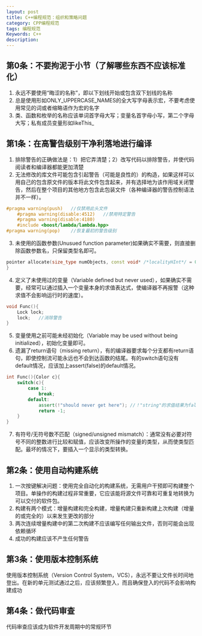 ```yaml
---
layout: post
title: C++编程规范：组织和策略问题
category: CPP编程规范
tags: 编程规范
Keywords: C++
description:
---
```

## 第0条：不要拘泥于小节（了解哪些东西不应该标准化）
1. 永远不要使用“晦涩的名称”，即以下划线开始或包含双下划线的名称
2. 总是使用形如ONLY_UPPERCASE_NAMES的全大写字母表示宏，不要考虑使用常见的词或者缩略语作为宏的名字
3. 类、函数和枚举的名称应该单词首字母大写；变量名首字母小写，第二个字母大写；私有成员变量形如likeThis_
## 第1条：在高警告级别干净利落地进行编译
1. 排除警告的正确做法是：1）把它弄清楚；2）改写代码以排除警告，并使代码阅读者和编译器都能更加清楚
2. 无法修改的库文件可能包含引起警告（可能是良性的）的构造，如果这样可以用自己的包含原文件的版本将此文件包含起来，并有选择地为该作用域关闭警告，然后在整个项目的其他地方包含此包装文件（各种编译器的警告控制语法并不一样）。
``` cpp
#pragma warning(push)   //仅禁用此头文件
    #pragma warning(disable:4512)   //禁用特定警告
    #pragma warning(disable:4180)
    #include <boost/lambda/lambda.hpp>
#pragma warning(pop)    //恢复最初的警告级别
```
3. 未使用的函数参数(Unusued function parameter)如果确实不需要，则直接删除函数参数名，只保留类型名即可。
```cpp
pointer allocate(size_type numObjects, const void* /*localityHInt*/ = 0){
}
```
4. 定义了未使用过的变量（Variable defined but never used），如果确实不需要，经常可以通过插入一个变量本身的求值表达式，使编译器不再报警（这种求值不会影响运行时的速度）。
```cpp
void Func(){
    Lock lock;
    lock;   //消除警告
}
```
5. 变量使用之前可能未经初始化（Variable may be used without being initialized），初始化变量即可。
6. 遗漏了return语句（missing return），有的编译器要求每个分支都有return语句，即使控制流可能永远也不会到达函数的结尾。有的switch语句没有default情况，应该加上assert(false)的default情况。
```cpp
int Func(){Color c}{
    switch(c){
        case 1:
            break;
        default:
            assert(!"should never get here"); //！"string"的求值结果为false
            return -1;
    }
}
```
7. 有符号/无符号数不匹配（signed/unsigned mismatch）：通常没有必要对符号不同的整数进行比较和赋值，应该改变所操作的变量的类型，从而使类型匹配。最坏的情况下，要插入一个显示的类型转换。
## 第2条：使用自动构建系统
1. 一次按键解决问题：使用完全自动化的构建系统，无需用户干预即可构建整个项目。单操作的构建过程非常重要，它应该能将源文件可靠和可重复地转换为可以交付的软件包。
2. 构建有两个模式：增量构建和完全构建，增量构建只重新构建上次构建（增量的或完全的）以来发生更改的部分
3. 两次连续增量构建中的第二次构建不应该编写任何输出文件，否则可能会出现依赖循环
4. 成功的构建应该不产生任何警告
## 第3条：使用版本控制系统
使用版本控制系统（Version Control System，VCS），永远不要让文件长时间地登出。在新的单元测试通过之后，应该频繁登入，而且确保登入的代码不会影响构建成功
## 第4条：做代码审查
代码审查应该成为软件开发周期中的常规环节
